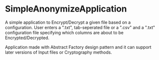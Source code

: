 # SimpleAnonymizeApplication

A simple application to Encrypt/Decrypt a given file based on a configuration.
User enters a ".txt", tab-seperated file or a ".csv" and a ".txt" configuration file specifying which columns are about to be 
Encrypted/Decrypted.

Application made with Abstract Factory design pattern and it can support later versions of Input files or Cryptography methods.
